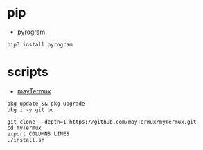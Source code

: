 # pip
- [pyrogram](https://github.com/pyrogram/pyrogram#installing)
```
pip3 install pyrogram
```

# scripts
- [mayTermux](https://github.com/mayTermux/myTermux#installation-dependecies)
```
pkg update && pkg upgrade
pkg i -y git bc
```
```
git clone --depth=1 https://github.com/mayTermux/myTermux.git
cd myTermux
export COLUMNS LINES
./install.sh
```
